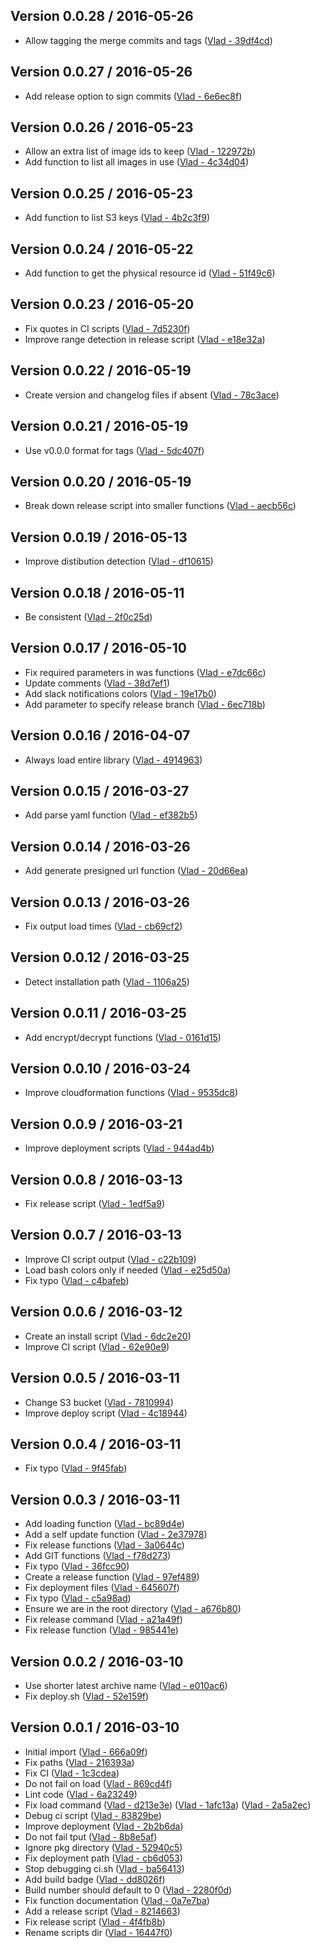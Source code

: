 ## Version 0.0.28 / 2016-05-26
  * Allow tagging the merge commits and tags ([Vlad - 39df4cd](https://github.com/vghn/vgs/commit/39df4cdebfbe5d85139a68c2e4fe58575ef97d71))

## Version 0.0.27 / 2016-05-26
  * Add release option to sign commits ([Vlad - 6e6ec8f](https://github.com/vghn/vgs/commit/6e6ec8fdc33d5a0791448e8a81c56ffac9be0717))

## Version 0.0.26 / 2016-05-23
  * Allow an extra list of image ids to keep ([Vlad - 122972b](https://github.com/vghn/vgs/commit/122972b21310679bc2251b657b25a6fd36eee243))
  * Add function to list all images in use ([Vlad - 4c34d04](https://github.com/vghn/vgs/commit/4c34d04cd5f9d34ed4c0a2e7e471f52cd360a644))

## Version 0.0.25 / 2016-05-23
  * Add function to list S3 keys ([Vlad - 4b2c3f9](https://github.com/vghn/vgs/commit/4b2c3f9af71baf0e6e8f01e3814a26963c0c6881))

## Version 0.0.24 / 2016-05-22
  * Add function to get the physical resource id ([Vlad - 51f49c6](https://github.com/vghn/vgs/commit/51f49c69f636115650c1c706c532d56b7640ea64))

## Version 0.0.23 / 2016-05-20
  * Fix quotes in CI scripts ([Vlad - 7d5230f](https://github.com/vghn/vgs/commit/7d5230fa9ecc49df8cb9338037a46781e87fc3d6))
  * Improve range detection in release script ([Vlad - e18e32a](https://github.com/vghn/vgs/commit/e18e32afb682c7893ce104ae1d441c3ea87dcaa0))

## Version 0.0.22 / 2016-05-19
  * Create version and changelog files if absent ([Vlad - 78c3ace](https://github.com/vghn/vgs/commit/78c3ace8fa299ba7f9deb9ea9e06b432e7fe038b))

## Version 0.0.21 / 2016-05-19
  * Use v0.0.0 format for tags ([Vlad - 5dc407f](https://github.com/vghn/vgs/commit/5dc407fbe93be7613d3747f2c57e88cfd07b7daf))

## Version 0.0.20 / 2016-05-19
  * Break down release script into smaller functions ([Vlad - aecb56c](https://github.com/vghn/vgs/commit/aecb56c29b5016b52beab2290eca043448fd1e6c))

## Version 0.0.19 / 2016-05-13
  * Improve distibution detection ([Vlad - df10615](https://github.com/vghn/vgs/commit/df10615be009c883104cacd40c4a9ba42d0b3e63))

## Version 0.0.18 / 2016-05-11
  * Be consistent ([Vlad - 2f0c25d](https://github.com/vghn/vgs/commit/2f0c25de2401408c1edebe0046d552a707856c13))

## Version 0.0.17 / 2016-05-10
  * Fix required parameters in was functions ([Vlad - e7dc66c](https://github.com/vghn/vgs/commit/e7dc66cf5034a6765c96e3a320456778f6cd40eb))
  * Update comments ([Vlad - 38d7ef1](https://github.com/vghn/vgs/commit/38d7ef1ba61517990c48c5d8d3b9ea41206030a2))
  * Add slack notifications colors ([Vlad - 19e17b0](https://github.com/vghn/vgs/commit/19e17b0f24acaa912aff68d383458354a0560df2))
  * Add parameter to specify release branch ([Vlad - 6ec718b](https://github.com/vghn/vgs/commit/6ec718b54decb5a87a16346dfc36d3e711d7df57))

## Version 0.0.16 / 2016-04-07
  * Always load entire library ([Vlad - 4914963](https://github.com/vghn/vgs/commit/4914963f32dde6a173963721991bb06b825539ca))

## Version 0.0.15 / 2016-03-27
  * Add parse yaml function ([Vlad - ef382b5](https://github.com/vghn/vgs/commit/ef382b5b7682ce7e257fc143a0db3f4c0cbb674f))

## Version 0.0.14 / 2016-03-26
  * Add generate presigned url function ([Vlad - 20d66ea](https://github.com/vghn/vgs/commit/20d66eabb4fb280c37d70e2f5b6392cb99b3d3ab))

## Version 0.0.13 / 2016-03-26
  * Fix output load times ([Vlad - cb69cf2](https://github.com/vghn/vgs/commit/cb69cf25da6af9712b0da1f7b9e681b896c755e2))

## Version 0.0.12 / 2016-03-25
  * Detect installation path ([Vlad - 1106a25](https://github.com/vghn/vgs/commit/1106a25d56b3ee0860b35244e62d5b39c6e89761))

## Version 0.0.11 / 2016-03-25
  * Add encrypt/decrypt functions ([Vlad - 0161d15](https://github.com/vghn/vgs/commit/0161d15f2fa57bced83a1f581091dbb50bf0cbc8))

## Version 0.0.10 / 2016-03-24
  * Improve cloudformation functions ([Vlad - 9535dc8](https://github.com/vghn/vgs/commit/9535dc88c646f84fff6a70093f78d1c47b0899ba))

## Version 0.0.9 / 2016-03-21
  * Improve deployment scripts ([Vlad - 944ad4b](https://github.com/vghn/vgs/commit/944ad4bb94d4faaf58ca62ba646c223270b91e7a))

## Version 0.0.8 / 2016-03-13
  * Fix release script ([Vlad - 1edf5a9](https://github.com/vghn/vgs/commit/1edf5a9d7016eaa3849beec3801c0206194d4dfe))

## Version 0.0.7 / 2016-03-13
  * Improve CI script output ([Vlad - c22b109](https://github.com/vghn/vgs/commit/c22b109d59ffd2aac878532ec31842c4969ea361))
  * Load bash colors only if needed ([Vlad - e25d50a](https://github.com/vghn/vgs/commit/e25d50abc7f0523cdf89aa88b8679576bf9b7ba6))
  * Fix typo ([Vlad - c4bafeb](https://github.com/vghn/vgs/commit/c4bafebcb45d5a154f09b25daf2bda6e1361f788))

## Version 0.0.6 / 2016-03-12
  * Create an install script ([Vlad - 6dc2e20](https://github.com/vghn/vgs/commit/6dc2e2068ae085de63627eae557dd4ef39e6acff))
  * Improve CI script ([Vlad - 62e90e9](https://github.com/vghn/vgs/commit/62e90e97a71732dc3cfc1393bee8a8d6fff4afdf))

## Version 0.0.5 / 2016-03-11
  * Change S3 bucket ([Vlad - 7810994](https://github.com/vghn/vgs/commit/78109946891b64c579426f0cf2f3841a5b13de47))
  * Improve deploy script ([Vlad - 4c18944](https://github.com/vghn/vgs/commit/4c1894493ccb1ab27bb72345c90f629e524f9498))

## Version 0.0.4 / 2016-03-11
  * Fix typo ([Vlad - 9f45fab](https://github.com/vghn/vgs/commit/9f45fab4edef9ef806ac0735b2f739f6fbe56e88))

## Version 0.0.3 / 2016-03-11
  * Add loading function ([Vlad - bc89d4e](https://github.com/vghn/vgs/commit/bc89d4eaff1dca2202cb3f77e99d1fe8532696c1))
  * Add a self update function ([Vlad - 2e37978](https://github.com/vghn/vgs/commit/2e37978213f377039fd05ee0bbed887fee0a1b41))
  * Fix release functions ([Vlad - 3a0644c](https://github.com/vghn/vgs/commit/3a0644cda32d7c57ddeca45d22c1c15791fec706))
  * Add GIT functions ([Vlad - f78d273](https://github.com/vghn/vgs/commit/f78d27328d173cc894deee00201e683495c45d58))
  * Fix typo ([Vlad - 36fcc90](https://github.com/vghn/vgs/commit/36fcc904b5170ec717d44fa35d38e6813965b097))
  * Create a release function ([Vlad - 97ef489](https://github.com/vghn/vgs/commit/97ef48938b8cbeb8d99ac1a5a7865a96321322e7))
  * Fix deployment files ([Vlad - 645607f](https://github.com/vghn/vgs/commit/645607f642b21fd9ed403910712ebc02635babd8))
  * Fix typo ([Vlad - c5a98ad](https://github.com/vghn/vgs/commit/c5a98ad590d71c1e14cade101efe8e3e6e83ce85))
  * Ensure we are in the root directory ([Vlad - a676b80](https://github.com/vghn/vgs/commit/a676b802216093dad5cad03d853ae8742a1adcd0))
  * Fix release command ([Vlad - a21a49f](https://github.com/vghn/vgs/commit/a21a49f42a481531214396d5e7fec267b6f05260))
  * Fix release function ([Vlad - 985441e](https://github.com/vghn/vgs/commit/985441ec25e74722d2a838f00e5a62c54296c060))

## Version 0.0.2 / 2016-03-10
  * Use shorter latest archive name ([Vlad - e010ac6](https://github.com/vghn/vgs/commit/e010ac65d3f92c8eebd955621b4e1b5f3c58cbfd))
  * Fix deploy.sh ([Vlad - 52e159f](https://github.com/vghn/vgs/commit/52e159f166c1ee8d5772d508aa0071f4bbc5c155))

## Version 0.0.1 / 2016-03-10
  * Initial import ([Vlad - 666a09f](https://github.com/vghn/vgs/commit/666a09f2cd2cbae4d842d80890c4aaa69be86cc0))
  * Fix paths ([Vlad - 216393a](https://github.com/vghn/vgs/commit/216393ad9606706bd88f892912b96e45c386c22d))
  * Fix CI ([Vlad - 1c3cdea](https://github.com/vghn/vgs/commit/1c3cdea3ba364e09991a510f9b3fd2a309bf23eb))
  * Do not fail on load ([Vlad - 869cd4f](https://github.com/vghn/vgs/commit/869cd4f2dd9baff3483c3065126749f45bb1d5df))
  * Lint code ([Vlad - 6a23249](https://github.com/vghn/vgs/commit/6a232497780117a9bcd8025b2f05ea0d96f437b0))
  * Fix load command ([Vlad - d213e3e](https://github.com/vghn/vgs/commit/d213e3e55f73561ac037f8e2a9e74ad29412a0d8)) ([Vlad - 1afc13a](https://github.com/vghn/vgs/commit/1afc13a3bb62acf1938e03cfe310c7c8695dc575)) ([Vlad - 2a5a2ec](https://github.com/vghn/vgs/commit/2a5a2ecafc54e0adfdeb4c01251414d5d184ea52))
  * Debug ci script ([Vlad - 83829be](https://github.com/vghn/vgs/commit/83829be0407a32f668fcb3d320204a18e1efa669))
  * Improve deployment ([Vlad - 2b2b6da](https://github.com/vghn/vgs/commit/2b2b6da5cbc23eaa8a1afa3b6b9be06980bba55a))
  * Do not fail tput ([Vlad - 8b8e5af](https://github.com/vghn/vgs/commit/8b8e5af49807f7475be0be4fa1a0c9770142ada2))
  * Ignore pkg directory ([Vlad - 52940c5](https://github.com/vghn/vgs/commit/52940c5e7c7511dd6807382ffe75772280478d26))
  * Fix deployment path ([Vlad - cb6d053](https://github.com/vghn/vgs/commit/cb6d0531b0c0b229efeaea71201d719f9d30ddc6))
  * Stop debugging ci.sh ([Vlad - ba56413](https://github.com/vghn/vgs/commit/ba5641355d76c6cc51d6e6d848a200986a1cedbf))
  * Add build badge ([Vlad - dd8026f](https://github.com/vghn/vgs/commit/dd8026fe6d4853e6ca8cbfd25c14f306bdeee9f7))
  * Build number should default to 0 ([Vlad - 2280f0d](https://github.com/vghn/vgs/commit/2280f0d4107e189c4a17a6abaab42fe0985f6525))
  * Fix function documentation ([Vlad - 0a7e7ba](https://github.com/vghn/vgs/commit/0a7e7bacb0d0b46e4a3018ab836182a0436ff434))
  * Add a release script ([Vlad - 8214663](https://github.com/vghn/vgs/commit/8214663f7c4bc4d1839e0e7a5deb639bfa3c667d))
  * Fix release script ([Vlad - 4f4fb8b](https://github.com/vghn/vgs/commit/4f4fb8b445ef39b5f629c7b40f3a81f52316cd37))
  * Rename scripts dir ([Vlad - 16447f0](https://github.com/vghn/vgs/commit/16447f01bcd07c9db1bdfc938777a70b91c0b57b))
